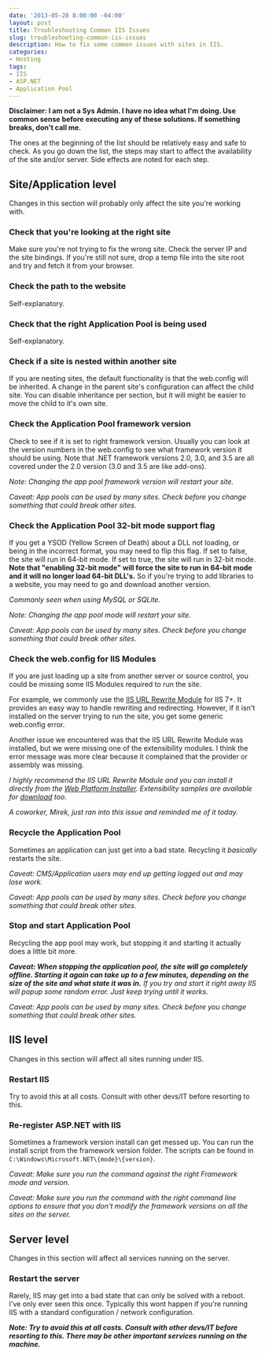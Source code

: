 ```yaml
---
date: '2013-05-28 8:00:00 -04:00'
layout: post
title: Troubleshooting Common IIS Issues
slug: troubleshooting-common-iis-issues
description: How to fix some common issues with sites in IIS.
categories:
- Hosting
tags:
- IIS
- ASP.NET
- Application Pool
---
```



**Disclaimer: I am not a Sys Admin.  I have no idea what I'm doing.  Use common sense before executing any of these solutions. If something breaks, don't call me.**

The ones at the beginning of the list should be relatively easy and safe to check.  As you go down the list, the steps may start to affect the availability of the site and/or server.  Side effects are noted for each step.


## Site/Application level

Changes in this section will probably only affect the site you're working with.


### Check that you're looking at the right site

Make sure you're not trying to fix the wrong site.  Check the server IP and the site bindings.  If you're still not sure, drop a temp file into the site root and try and fetch it from your browser.


### Check the path to the website

Self-explanatory.


### Check that the right Application Pool is being used

Self-explanatory.


### Check if a site is nested within another site

If you are nesting sites, the default functionality is that the web.config will be inherited.  A change in the parent site's configuration can affect the child site.  You can disable inheritance per section, but it will might be easier to move the child to it's own site.


### Check the Application Pool framework version

Check to see if it is set to right framework version. Usually you can look at the version numbers in the web.config to see what framework version it should be using.  Note that .NET framework versions 2.0, 3.0, and 3.5 are all covered under the 2.0 version (3.0 and 3.5 are like add-ons).

*Note: Changing the app pool framework version will restart your site.*

*Caveat: App pools can be used by many sites.  Check before you change something that could break other sites.*


### Check the Application Pool 32-bit mode support flag

If you get a YSOD (Yellow Screen of Death) about a DLL not loading, or being in the incorrect format, you may need to flip this flag.  If set to false, the site will run in 64-bit mode.  If set to true, the site will run in 32-bit mode.  **Note that "enabling 32-bit mode" will force the site to run in 64-bit mode and it will no longer load 64-bit DLL's.**  So if you're trying to add libraries to a website, you may need to go and download another version.

*Commonly seen when using MySQL or SQLite.*

*Note: Changing the app pool mode will restart your site.*

*Caveat: App pools can be used by many sites.  Check before you change something that could break other sites.*


### Check the web.config for IIS Modules

If you are just loading up a site from another server or source control, you could be missing some IIS Modules required to run the site.

For example, we commonly use the [IIS URL Rewrite Module](http://www.iis.net/downloads/microsoft/url-rewrite "IIS URL Rewrite 2.0") for IIS 7+.  It provides an easy way to handle rewriting and redirecting.  However, if it isn't installed on the server trying to run the site, you get some generic web.config error.  

Another issue we encountered was that the IIS URL Rewrite Module was installed, but we were missing one of the extensibility modules.  I think the error message was more clear because it complained that the provider or assembly was missing.

*I highly recommend the IIS URL Rewrite Module and you can install it directly from the [Web Platform Installer](http://go.microsoft.com/?linkid=9722531zsadasdas "Install the IIS URL Rewrite Module from WebPI").  Extensibility samples are available for [download](http://code.msdn.microsoft.com/Project/Download/FileDownload.aspx?ProjectName=rewriteextensibility&DownloadId=9257 "Download the IIS URL Rewrite Module extensibility samples") too.*

*A coworker, Mirek, just ran into this issue and reminded me of it today.*


### Recycle the Application Pool

Sometimes an application can just get into a bad state.  Recycling it *basically* restarts the site.

*Caveat: CMS/Application users may end up getting logged out and may lose work.*

*Caveat: App pools can be used by many sites.  Check before you change something that could break other sites.*


### Stop and start Application Pool

Recycling the app pool may work, but stopping it and starting it actually does a little bit more.

***Caveat: When stopping the application pool, the site will go completely offline.  Starting it again can take up to a few minutes, depending on the size of the site and what state it was in.**  If you try and start it right away IIS will popup some random error.  Just keep trying until it works.*

*Caveat: App pools can be used by many sites.  Check before you change something that could break other sites.*


## IIS level

Changes in this section will affect all sites running under IIS.


### Restart IIS

Try to avoid this at all costs. Consult with other devs/IT before resorting to this.


### Re-register ASP.NET with IIS

Sometimes a framework version install can get messed up.  You can run the install script from the framework version folder. The scripts can be found in `C:\Windows\Microsoft.NET\{mode}\{version}`.

*Caveat: Make sure you run the command against the right Framework mode and version.*

*Caveat: Make sure you run the command with the right command line options to ensure that you don't modify the framework versions on all the sites on the server.*


## Server level

Changes in this section will affect all services running on the server.


### Restart the server

Rarely, IIS may get into a bad state that can only be solved with a reboot.  I've only ever seen this once.  Typically this wont happen if you're running IIS with a standard configuration / network configuration.

***Note: Try to avoid this at all costs. Consult with other devs/IT before resorting to this.  There may be other important services running on the machine.***
